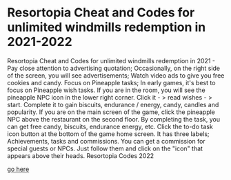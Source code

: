 # Resortopia Cheat and Codes for unlimited windmills redemption in 2021-2022

Resortopia Cheat and Codes for unlimited windmills redemption in 2021 - Pay close attention to advertising quotation; Occasionally, on the right side of the screen, you will see advertisements; Watch video ads to give you free cookies and candy. Focus on Pineapple tasks; In early games, it's best to focus on Pineapple wish tasks. If you are in the room, you will see the pineapple NPC icon in the lower right corner. Click it - > read wishes - > start. Complete it to gain biscuits, endurance / energy, candy, candles and popularity. If you are on the main screen of the game, click the pineapple NPC above the restaurant on the second floor. By completing the task, you can get free candy, biscuits, endurance energy, etc. Click the to-do task icon button at the bottom of the game home screen. It has three labels; Achievements, tasks and commissions. You can get a commission for special guests or NPCs. Just follow them and click on the "icon" that appears above their heads. Resortopia Codes 2022

<a href="https://watermod.icu/resortopia/">go here</a>
